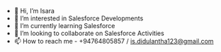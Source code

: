 - 👋 Hi, I’m Isara
- 👀 I’m interested in Salesforce Developments
- 🌱 I’m currently learning Salesforce
- 💞️ I’m looking to collaborate on Salesforce Activities
- 📫 How to reach me - +94764805857 / is.didulantha123@gmail.com

<!---
ipereraOptum/ipereraOptum is a ✨ special ✨ repository because its `README.md` (this file) appears on your GitHub profile.
You can click the Preview link to take a look at your changes.
--->
